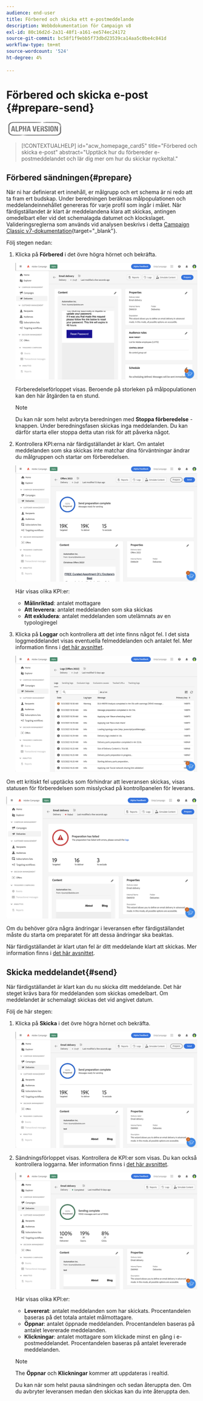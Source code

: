 ```yaml
---
audience: end-user
title: Förbered och skicka ett e-postmeddelande
description: Webbdokumentation för Campaign v8
exl-id: 80c16d2d-2a31-48f1-a161-ee574ec24172
source-git-commit: bc58f1f9ebb5f73dbd23539ca14aa5c0be4c841d
workflow-type: tm+mt
source-wordcount: '524'
ht-degree: 4%

---
```


# Förbered och skicka e-post {#prepare-send}

![](../assets/do-not-localize/badge.png)

>[!CONTEXTUALHELP]
>id="acw_homepage_card5"
>title="Förbered och skicka e-post"
>abstract="Upptäck hur du förbereder e-postmeddelandet och lär dig mer om hur du skickar nyckeltal."

<!--

	show how to prepare and send the email + the live kpis in the dashboard

like acc when preparation, target calculated then send
real time KPIs, not in AJO. similar to ACS.
exclusion logs, causes
-->

<!--
send also KPIs
-->

## Förbered sändningen{#prepare}

När ni har definierat ert innehåll, er målgrupp och ert schema är ni redo att ta fram ert budskap. Under beredningen beräknas målpopulationen och meddelandeinnehållet genereras för varje profil som ingår i målet. När färdigställandet är klart är meddelandena klara att skickas, antingen omedelbart eller vid det schemalagda datumet och klockslaget. Valideringsreglerna som används vid analysen beskrivs i detta [Campaign Classic v7-dokumentation](https://experienceleague.adobe.com/docs/campaign-classic/using/sending-messages/key-steps-when-creating-a-delivery/steps-validating-the-delivery.html#validation-process-with-typologies){target="_blank"}.

Följ stegen nedan:

1. Klicka på **Förbered** i det övre högra hörnet och bekräfta.

   ![](assets/prepare.png)

   Förberedelseförloppet visas. Beroende på storleken på målpopulationen kan den här åtgärden ta en stund.

   >[!NOTE]
   >
   >Du kan när som helst avbryta beredningen med **Stoppa förberedelse** -knappen. Under beredningsfasen skickas inga meddelanden. Du kan därför starta eller stoppa detta utan risk för att påverka något.

1. Kontrollera KPI:erna när färdigställandet är klart. Om antalet meddelanden som ska skickas inte matchar dina förväntningar ändrar du målgruppen och startar om förberedelsen.

   ![](assets/prepare2.png)

   Här visas olika KPI:er:

   * **Målinriktad**: antalet mottagare
   * **Att leverera**: antalet meddelanden som ska skickas
   * **Att exkludera**: antalet meddelanden som utelämnats av en typologiregel

1. Klicka på **Loggar** och kontrollera att det inte finns något fel. I det sista loggmeddelandet visas eventuella felmeddelanden och antalet fel. Mer information finns i [det här avsnittet](delivery-logs.md).

   ![](assets/prepare-logs.png)

Om ett kritiskt fel upptäcks som förhindrar att leveransen skickas, visas statusen för förberedelsen som misslyckad på kontrollpanelen för leverans.

![](assets/prepare-error.png)

Om du behöver göra några ändringar i leveransen efter färdigställandet måste du starta om preparatet för att dessa ändringar ska beaktas.

När färdigställandet är klart utan fel är ditt meddelande klart att skickas. Mer information finns i [det här avsnittet](#send).

## Skicka meddelandet{#send}

När färdigställandet är klart kan du nu skicka ditt meddelande. Det här steget krävs bara för meddelanden som skickas omedelbart. Om meddelandet är schemalagt skickas det vid angivet datum.

Följ de här stegen:

1. Klicka på **Skicka** i det övre högra hörnet och bekräfta.

   ![](assets/send.png)

1. Sändningsförloppet visas. Kontrollera de KPI:er som visas. Du kan också kontrollera loggarna. Mer information finns i [det här avsnittet](delivery-logs.md).

   ![](assets/send2.png)

   Här visas olika KPI:er:

   * **Levererat**: antalet meddelanden som har skickats. Procentandelen baseras på det totala antalet målmottagare.
   * **Öppnar**: antalet öppnade meddelanden. Procentandelen baseras på antalet levererade meddelanden.
   * **Klickningar**: antalet mottagare som klickade minst en gång i e-postmeddelandet. Procentandelen baseras på antalet levererade meddelanden.

   >[!NOTE]
   >
   >The **Öppnar** och **Klickningar** kommer att uppdateras i realtid.

   Du kan när som helst pausa sändningen och sedan återuppta den. Om du avbryter leveransen medan den skickas kan du inte återuppta den.
